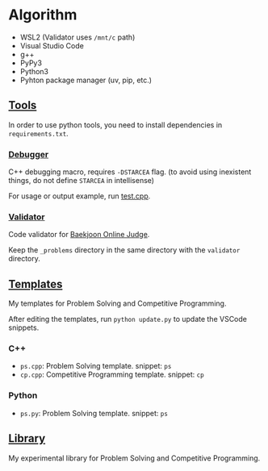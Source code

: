 # Algorithm

- WSL2 (Validator uses `/mnt/c` path)
- Visual Studio Code
- g++
- PyPy3
- Python3
- Pyhton package manager (uv, pip, etc.)

## [Tools](./tools)

In order to use python tools, you need to install dependencies in `requirements.txt`.

### [Debugger](./tools/debugger)

C++ debugging macro, requires `-DSTARCEA` flag. (to avoid using inexistent things, do not define `STARCEA` in intellisense)

For usage or output example, run [test.cpp](./tools/debugger/test.cpp).

### [Validator](./tools/validator)

Code validator for [Baekjoon Online Judge](https://www.acmicpc.net/).

Keep the `_problems` directory in the same directory with the `validator` directory.

## [Templates](./templates)

My templates for Problem Solving and Competitive Programming.

After editing the templates, run `python update.py` to update the VSCode snippets.

### C++

- `ps.cpp`: Problem Solving template. snippet: `ps`
- `cp.cpp`: Competitive Programming template. snippet: `cp`

### Python

- `ps.py`: Problem Solving template. snippet: `ps`

## [Library](./library)

My experimental library for Problem Solving and Competitive Programming.
